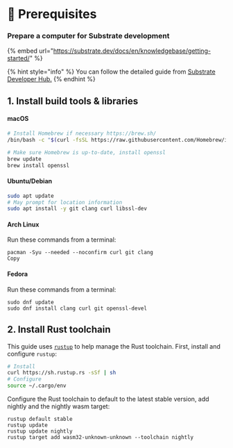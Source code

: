 # 🎉 Prerequisites

### Prepare a computer for Substrate development

{% embed url="https://substrate.dev/docs/en/knowledgebase/getting-started/" %}

{% hint style="info" %}
You can follow the detailed guide from [Substrate Developer Hub.](https://substrate.dev/docs/en/knowledgebase/getting-started/)
{% endhint %}

## 1. Install build tools & libraries

#### macOS

```bash
# Install Homebrew if necessary https://brew.sh/
/bin/bash -c "$(curl -fsSL https://raw.githubusercontent.com/Homebrew/install/master/install.sh)"

# Make sure Homebrew is up-to-date, install openssl
brew update
brew install openssl
```

#### Ubuntu/Debian

```bash
sudo apt update
# May prompt for location information
sudo apt install -y git clang curl libssl-dev
```

#### Arch Linux

Run these commands from a terminal:

```text
pacman -Syu --needed --noconfirm curl git clang
Copy
```

#### Fedora

Run these commands from a terminal:

```text
sudo dnf update
sudo dnf install clang curl git openssl-devel
```

## 2. Install Rust toolchain

This guide uses [`rustup`](https://rustup.rs/) to help manage the Rust toolchain. First, install and configure `rustup`:

```bash
# Install
curl https://sh.rustup.rs -sSf | sh
# Configure
source ~/.cargo/env
```

Configure the Rust toolchain to default to the latest stable version, add nightly and the nightly wasm target:

```text
rustup default stable
rustup update
rustup update nightly
rustup target add wasm32-unknown-unknown --toolchain nightly
```

### 

